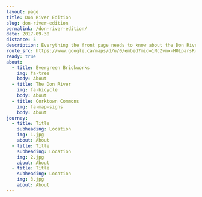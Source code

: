 ```yaml
---
layout: page
title: Don River Edition
slug: don-river-edition
permalink: /don-river-edition/
date: 2017-09-30
distance: 5
description: Everything the front page needs to know about the Don River Edition
route_src: https://www.google.ca/maps/d/u/0/embed?mid=1NcZvmx-H0LparsR-5NoI8SV-Wic
ready: true
about:
  - title: Evergreen Brickworks
    img: fa-tree
    body: About
  - title: The Don River
    img: fa-bicycle
    body: About
  - title: Corktown Commons
    img: fa-map-signs
    body: About
journey:
  - title: Title
    subheading: Location
    img: 1.jpg
    about: About
  - title: Title
    subheading: Location
    img: 2.jpg
    about: About
  - title: Title
    subheading: Location
    img: 3.jpg
    about: About
---
```

